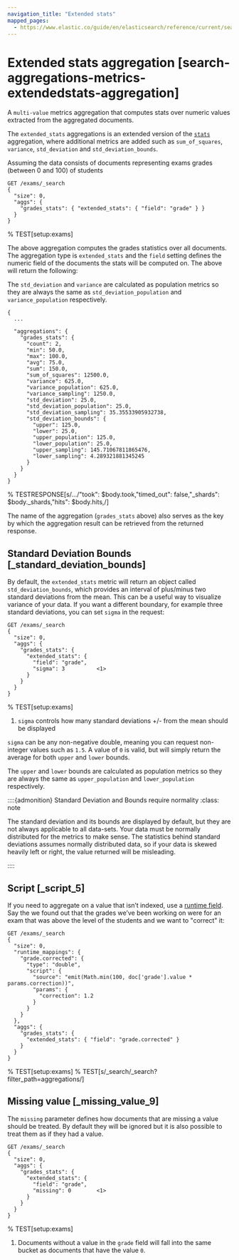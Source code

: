 ```yaml
---
navigation_title: "Extended stats"
mapped_pages:
  - https://www.elastic.co/guide/en/elasticsearch/reference/current/search-aggregations-metrics-extendedstats-aggregation.html
---
```


# Extended stats aggregation [search-aggregations-metrics-extendedstats-aggregation]


A `multi-value` metrics aggregation that computes stats over numeric values extracted from the aggregated documents.

The `extended_stats` aggregations is an extended version of the [`stats`](/reference/aggregations/search-aggregations-metrics-stats-aggregation.md) aggregation, where additional metrics are added such as `sum_of_squares`, `variance`, `std_deviation` and `std_deviation_bounds`.

Assuming the data consists of documents representing exams grades (between 0 and 100) of students

```console
GET /exams/_search
{
  "size": 0,
  "aggs": {
    "grades_stats": { "extended_stats": { "field": "grade" } }
  }
}
```
% TEST[setup:exams]

The above aggregation computes the grades statistics over all documents. The aggregation type is `extended_stats` and the `field` setting defines the numeric field of the documents the stats will be computed on. The above will return the following:

The `std_deviation` and `variance` are calculated as population metrics so they are always the same as `std_deviation_population` and `variance_population` respectively.

```console-result
{
  ...

  "aggregations": {
    "grades_stats": {
      "count": 2,
      "min": 50.0,
      "max": 100.0,
      "avg": 75.0,
      "sum": 150.0,
      "sum_of_squares": 12500.0,
      "variance": 625.0,
      "variance_population": 625.0,
      "variance_sampling": 1250.0,
      "std_deviation": 25.0,
      "std_deviation_population": 25.0,
      "std_deviation_sampling": 35.35533905932738,
      "std_deviation_bounds": {
        "upper": 125.0,
        "lower": 25.0,
        "upper_population": 125.0,
        "lower_population": 25.0,
        "upper_sampling": 145.71067811865476,
        "lower_sampling": 4.289321881345245
      }
    }
  }
}
```
% TESTRESPONSE[s/\.\.\./"took": $body.took,"timed_out": false,"_shards": $body._shards,"hits": $body.hits,/]

The name of the aggregation (`grades_stats` above) also serves as the key by which the aggregation result can be retrieved from the returned response.

## Standard Deviation Bounds [_standard_deviation_bounds]

By default, the `extended_stats` metric will return an object called `std_deviation_bounds`, which provides an interval of plus/minus two standard deviations from the mean. This can be a useful way to visualize variance of your data. If you want a different boundary, for example three standard deviations, you can set `sigma` in the request:

```console
GET /exams/_search
{
  "size": 0,
  "aggs": {
    "grades_stats": {
      "extended_stats": {
        "field": "grade",
        "sigma": 3          <1>
      }
    }
  }
}
```
% TEST[setup:exams]

1. `sigma` controls how many standard deviations +/- from the mean should be displayed


`sigma` can be any non-negative double, meaning you can request non-integer values such as `1.5`. A value of `0` is valid, but will simply return the average for both `upper` and `lower` bounds.

The `upper` and `lower` bounds are calculated as population metrics so they are always the same as `upper_population` and `lower_population` respectively.

::::{admonition} Standard Deviation and Bounds require normality
:class: note

The standard deviation and its bounds are displayed by default, but they are not always applicable to all data-sets. Your data must be normally distributed for the metrics to make sense. The statistics behind standard deviations assumes normally distributed data, so if your data is skewed heavily left or right, the value returned will be misleading.

::::



## Script [_script_5]

If you need to aggregate on a value that isn’t indexed, use a [runtime field](docs-content://manage-data/data-store/mapping/runtime-fields.md). Say the we found out that the grades we’ve been working on were for an exam that was above the level of the students and we want to "correct" it:

```console
GET /exams/_search
{
  "size": 0,
  "runtime_mappings": {
    "grade.corrected": {
      "type": "double",
      "script": {
        "source": "emit(Math.min(100, doc['grade'].value * params.correction))",
        "params": {
          "correction": 1.2
        }
      }
    }
  },
  "aggs": {
    "grades_stats": {
      "extended_stats": { "field": "grade.corrected" }
    }
  }
}
```
% TEST[setup:exams]
% TEST[s/_search/_search?filter_path=aggregations/]


## Missing value [_missing_value_9]

The `missing` parameter defines how documents that are missing a value should be treated. By default they will be ignored but it is also possible to treat them as if they had a value.

```console
GET /exams/_search
{
  "size": 0,
  "aggs": {
    "grades_stats": {
      "extended_stats": {
        "field": "grade",
        "missing": 0        <1>
      }
    }
  }
}
```
% TEST[setup:exams]

1. Documents without a value in the `grade` field will fall into the same bucket as documents that have the value `0`.



